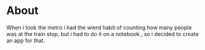 # **About**
When i took the metro i had the wierd habit of counting how many people was at the train stop, but i had to do it on a notebook , so i decided to create an app for that.
